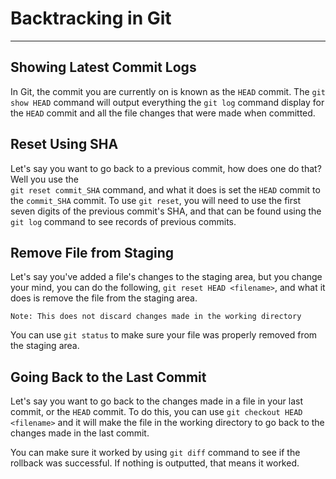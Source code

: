 # Backtracking in Git
---

## Showing Latest Commit Logs 
In Git, the commit you are currently on is known as the `HEAD` commit. The `git show HEAD` command 
will output everything the `git log` command display for the `HEAD` commit and all the file changes 
that were made when committed. 


## Reset Using SHA
Let's say you want to go back to a previous commit, how does one do that? Well you use the  
`git reset commit_SHA` command, and what it does is set the `HEAD` commit to the `commit_SHA` commit. 
To use `git reset`, you will need to use the first seven digits of the previous commit's 
SHA, and that can be found using the `git log` command to see records of previous commits.  

## Remove File from Staging 
Let's say you've added a file's changes to the staging area, but you change your mind, you can do the 
following, `git reset HEAD <filename>`, and what it does is remove the file from the staging area. 

`Note: This does not discard changes made in the working directory`  

You can use `git status` to make sure your file was properly removed from the staging area. 

## Going Back to the Last Commit
Let's say you want to go back to the changes made in a file in your last commit, or the `HEAD` commit. 
To do this, you can use `git checkout HEAD <filename>` and it will make the file in the working 
directory to go back to the changes made in the last commit.  

You can make sure it worked by using `git diff` command to see if the rollback was successful. If
nothing is outputted, that means it worked. 
